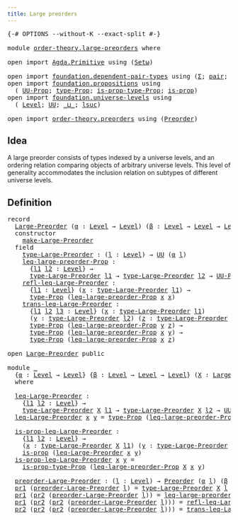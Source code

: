 ```yaml
---
title: Large preorders
---
```


<pre class="Agda"><a id="41" class="Symbol">{-#</a> <a id="45" class="Keyword">OPTIONS</a> <a id="53" class="Pragma">--without-K</a> <a id="65" class="Pragma">--exact-split</a> <a id="79" class="Symbol">#-}</a>

<a id="84" class="Keyword">module</a> <a id="91" href="order-theory.large-preorders.html" class="Module">order-theory.large-preorders</a> <a id="120" class="Keyword">where</a>

<a id="127" class="Keyword">open</a> <a id="132" class="Keyword">import</a> <a id="139" href="Agda.Primitive.html" class="Module">Agda.Primitive</a> <a id="154" class="Keyword">using</a> <a id="160" class="Symbol">(</a><a id="161" href="Agda.Primitive.html#381" class="Primitive">Setω</a><a id="165" class="Symbol">)</a>

<a id="168" class="Keyword">open</a> <a id="173" class="Keyword">import</a> <a id="180" href="foundation.dependent-pair-types.html" class="Module">foundation.dependent-pair-types</a> <a id="212" class="Keyword">using</a> <a id="218" class="Symbol">(</a><a id="219" href="foundation-core.dependent-pair-types.html#502" class="Record">Σ</a><a id="220" class="Symbol">;</a> <a id="222" href="foundation-core.dependent-pair-types.html#575" class="InductiveConstructor">pair</a><a id="226" class="Symbol">;</a> <a id="228" href="foundation-core.dependent-pair-types.html#592" class="Field">pr1</a><a id="231" class="Symbol">;</a> <a id="233" href="foundation-core.dependent-pair-types.html#604" class="Field">pr2</a><a id="236" class="Symbol">)</a>
<a id="238" class="Keyword">open</a> <a id="243" class="Keyword">import</a> <a id="250" href="foundation.propositions.html" class="Module">foundation.propositions</a> <a id="274" class="Keyword">using</a>
  <a id="282" class="Symbol">(</a> <a id="284" href="foundation-core.propositions.html#1380" class="Function">UU-Prop</a><a id="291" class="Symbol">;</a> <a id="293" href="foundation-core.propositions.html#1482" class="Function">type-Prop</a><a id="302" class="Symbol">;</a> <a id="304" href="foundation-core.propositions.html#1549" class="Function">is-prop-type-Prop</a><a id="321" class="Symbol">;</a> <a id="323" href="foundation-core.propositions.html#1295" class="Function">is-prop</a><a id="330" class="Symbol">)</a>
<a id="332" class="Keyword">open</a> <a id="337" class="Keyword">import</a> <a id="344" href="foundation.universe-levels.html" class="Module">foundation.universe-levels</a> <a id="371" class="Keyword">using</a>
  <a id="379" class="Symbol">(</a> <a id="381" href="Agda.Primitive.html#597" class="Postulate">Level</a><a id="386" class="Symbol">;</a> <a id="388" href="foundation-core.universe-levels.html#222" class="Primitive">UU</a><a id="390" class="Symbol">;</a> <a id="392" href="Agda.Primitive.html#810" class="Primitive Operator">_⊔_</a><a id="395" class="Symbol">;</a> <a id="397" href="Agda.Primitive.html#780" class="Primitive">lsuc</a><a id="401" class="Symbol">)</a>

<a id="404" class="Keyword">open</a> <a id="409" class="Keyword">import</a> <a id="416" href="order-theory.preorders.html" class="Module">order-theory.preorders</a> <a id="439" class="Keyword">using</a> <a id="445" class="Symbol">(</a><a id="446" href="order-theory.preorders.html#531" class="Function">Preorder</a><a id="454" class="Symbol">)</a>
</pre>
## Idea

A large preorder consists of types indexed by a universe levels, and an ordering relation comparing objects of arbitrary universe levels. This level of generality accommodates the inclusion relation on subtypes of different universe levels.

## Definition

<pre class="Agda"><a id="735" class="Keyword">record</a>
  <a id="Large-Preorder"></a><a id="744" href="order-theory.large-preorders.html#744" class="Record">Large-Preorder</a> <a id="759" class="Symbol">(</a><a id="760" href="order-theory.large-preorders.html#760" class="Bound">α</a> <a id="762" class="Symbol">:</a> <a id="764" href="Agda.Primitive.html#597" class="Postulate">Level</a> <a id="770" class="Symbol">→</a> <a id="772" href="Agda.Primitive.html#597" class="Postulate">Level</a><a id="777" class="Symbol">)</a> <a id="779" class="Symbol">(</a><a id="780" href="order-theory.large-preorders.html#780" class="Bound">β</a> <a id="782" class="Symbol">:</a> <a id="784" href="Agda.Primitive.html#597" class="Postulate">Level</a> <a id="790" class="Symbol">→</a> <a id="792" href="Agda.Primitive.html#597" class="Postulate">Level</a> <a id="798" class="Symbol">→</a> <a id="800" href="Agda.Primitive.html#597" class="Postulate">Level</a><a id="805" class="Symbol">)</a> <a id="807" class="Symbol">:</a> <a id="809" href="Agda.Primitive.html#381" class="Primitive">Setω</a> <a id="814" class="Keyword">where</a>
  <a id="822" class="Keyword">constructor</a>
    <a id="make-Large-Preorder"></a><a id="838" href="order-theory.large-preorders.html#838" class="InductiveConstructor">make-Large-Preorder</a>
  <a id="860" class="Keyword">field</a>
    <a id="Large-Preorder.type-Large-Preorder"></a><a id="870" href="order-theory.large-preorders.html#870" class="Field">type-Large-Preorder</a> <a id="890" class="Symbol">:</a> <a id="892" class="Symbol">(</a><a id="893" href="order-theory.large-preorders.html#893" class="Bound">l</a> <a id="895" class="Symbol">:</a> <a id="897" href="Agda.Primitive.html#597" class="Postulate">Level</a><a id="902" class="Symbol">)</a> <a id="904" class="Symbol">→</a> <a id="906" href="foundation-core.universe-levels.html#222" class="Primitive">UU</a> <a id="909" class="Symbol">(</a><a id="910" href="order-theory.large-preorders.html#760" class="Bound">α</a> <a id="912" href="order-theory.large-preorders.html#893" class="Bound">l</a><a id="913" class="Symbol">)</a>
    <a id="Large-Preorder.leq-large-preorder-Prop"></a><a id="919" href="order-theory.large-preorders.html#919" class="Field">leq-large-preorder-Prop</a> <a id="943" class="Symbol">:</a>
      <a id="951" class="Symbol">{</a><a id="952" href="order-theory.large-preorders.html#952" class="Bound">l1</a> <a id="955" href="order-theory.large-preorders.html#955" class="Bound">l2</a> <a id="958" class="Symbol">:</a> <a id="960" href="Agda.Primitive.html#597" class="Postulate">Level</a><a id="965" class="Symbol">}</a> <a id="967" class="Symbol">→</a>
      <a id="975" href="order-theory.large-preorders.html#870" class="Field">type-Large-Preorder</a> <a id="995" href="order-theory.large-preorders.html#952" class="Bound">l1</a> <a id="998" class="Symbol">→</a> <a id="1000" href="order-theory.large-preorders.html#870" class="Field">type-Large-Preorder</a> <a id="1020" href="order-theory.large-preorders.html#955" class="Bound">l2</a> <a id="1023" class="Symbol">→</a> <a id="1025" href="foundation-core.propositions.html#1380" class="Function">UU-Prop</a> <a id="1033" class="Symbol">(</a><a id="1034" href="order-theory.large-preorders.html#780" class="Bound">β</a> <a id="1036" href="order-theory.large-preorders.html#952" class="Bound">l1</a> <a id="1039" href="order-theory.large-preorders.html#955" class="Bound">l2</a><a id="1041" class="Symbol">)</a>
    <a id="Large-Preorder.refl-leq-Large-Preorder"></a><a id="1047" href="order-theory.large-preorders.html#1047" class="Field">refl-leq-Large-Preorder</a> <a id="1071" class="Symbol">:</a>
      <a id="1079" class="Symbol">{</a><a id="1080" href="order-theory.large-preorders.html#1080" class="Bound">l1</a> <a id="1083" class="Symbol">:</a> <a id="1085" href="Agda.Primitive.html#597" class="Postulate">Level</a><a id="1090" class="Symbol">}</a> <a id="1092" class="Symbol">(</a><a id="1093" href="order-theory.large-preorders.html#1093" class="Bound">x</a> <a id="1095" class="Symbol">:</a> <a id="1097" href="order-theory.large-preorders.html#870" class="Field">type-Large-Preorder</a> <a id="1117" href="order-theory.large-preorders.html#1080" class="Bound">l1</a><a id="1119" class="Symbol">)</a> <a id="1121" class="Symbol">→</a>
      <a id="1129" href="foundation-core.propositions.html#1482" class="Function">type-Prop</a> <a id="1139" class="Symbol">(</a><a id="1140" href="order-theory.large-preorders.html#919" class="Field">leq-large-preorder-Prop</a> <a id="1164" href="order-theory.large-preorders.html#1093" class="Bound">x</a> <a id="1166" href="order-theory.large-preorders.html#1093" class="Bound">x</a><a id="1167" class="Symbol">)</a>
    <a id="Large-Preorder.trans-leq-Large-Preorder"></a><a id="1173" href="order-theory.large-preorders.html#1173" class="Field">trans-leq-Large-Preorder</a> <a id="1198" class="Symbol">:</a>
      <a id="1206" class="Symbol">{</a><a id="1207" href="order-theory.large-preorders.html#1207" class="Bound">l1</a> <a id="1210" href="order-theory.large-preorders.html#1210" class="Bound">l2</a> <a id="1213" href="order-theory.large-preorders.html#1213" class="Bound">l3</a> <a id="1216" class="Symbol">:</a> <a id="1218" href="Agda.Primitive.html#597" class="Postulate">Level</a><a id="1223" class="Symbol">}</a> <a id="1225" class="Symbol">(</a><a id="1226" href="order-theory.large-preorders.html#1226" class="Bound">x</a> <a id="1228" class="Symbol">:</a> <a id="1230" href="order-theory.large-preorders.html#870" class="Field">type-Large-Preorder</a> <a id="1250" href="order-theory.large-preorders.html#1207" class="Bound">l1</a><a id="1252" class="Symbol">)</a>
      <a id="1260" class="Symbol">(</a><a id="1261" href="order-theory.large-preorders.html#1261" class="Bound">y</a> <a id="1263" class="Symbol">:</a> <a id="1265" href="order-theory.large-preorders.html#870" class="Field">type-Large-Preorder</a> <a id="1285" href="order-theory.large-preorders.html#1210" class="Bound">l2</a><a id="1287" class="Symbol">)</a> <a id="1289" class="Symbol">(</a><a id="1290" href="order-theory.large-preorders.html#1290" class="Bound">z</a> <a id="1292" class="Symbol">:</a> <a id="1294" href="order-theory.large-preorders.html#870" class="Field">type-Large-Preorder</a> <a id="1314" href="order-theory.large-preorders.html#1213" class="Bound">l3</a><a id="1316" class="Symbol">)</a> <a id="1318" class="Symbol">→</a>
      <a id="1326" href="foundation-core.propositions.html#1482" class="Function">type-Prop</a> <a id="1336" class="Symbol">(</a><a id="1337" href="order-theory.large-preorders.html#919" class="Field">leq-large-preorder-Prop</a> <a id="1361" href="order-theory.large-preorders.html#1261" class="Bound">y</a> <a id="1363" href="order-theory.large-preorders.html#1290" class="Bound">z</a><a id="1364" class="Symbol">)</a> <a id="1366" class="Symbol">→</a>
      <a id="1374" href="foundation-core.propositions.html#1482" class="Function">type-Prop</a> <a id="1384" class="Symbol">(</a><a id="1385" href="order-theory.large-preorders.html#919" class="Field">leq-large-preorder-Prop</a> <a id="1409" href="order-theory.large-preorders.html#1226" class="Bound">x</a> <a id="1411" href="order-theory.large-preorders.html#1261" class="Bound">y</a><a id="1412" class="Symbol">)</a> <a id="1414" class="Symbol">→</a>
      <a id="1422" href="foundation-core.propositions.html#1482" class="Function">type-Prop</a> <a id="1432" class="Symbol">(</a><a id="1433" href="order-theory.large-preorders.html#919" class="Field">leq-large-preorder-Prop</a> <a id="1457" href="order-theory.large-preorders.html#1226" class="Bound">x</a> <a id="1459" href="order-theory.large-preorders.html#1290" class="Bound">z</a><a id="1460" class="Symbol">)</a>

<a id="1463" class="Keyword">open</a> <a id="1468" href="order-theory.large-preorders.html#744" class="Module">Large-Preorder</a> <a id="1483" class="Keyword">public</a>

<a id="1491" class="Keyword">module</a> <a id="1498" href="order-theory.large-preorders.html#1498" class="Module">_</a>
  <a id="1502" class="Symbol">{</a><a id="1503" href="order-theory.large-preorders.html#1503" class="Bound">α</a> <a id="1505" class="Symbol">:</a> <a id="1507" href="Agda.Primitive.html#597" class="Postulate">Level</a> <a id="1513" class="Symbol">→</a> <a id="1515" href="Agda.Primitive.html#597" class="Postulate">Level</a><a id="1520" class="Symbol">}</a> <a id="1522" class="Symbol">{</a><a id="1523" href="order-theory.large-preorders.html#1523" class="Bound">β</a> <a id="1525" class="Symbol">:</a> <a id="1527" href="Agda.Primitive.html#597" class="Postulate">Level</a> <a id="1533" class="Symbol">→</a> <a id="1535" href="Agda.Primitive.html#597" class="Postulate">Level</a> <a id="1541" class="Symbol">→</a> <a id="1543" href="Agda.Primitive.html#597" class="Postulate">Level</a><a id="1548" class="Symbol">}</a> <a id="1550" class="Symbol">(</a><a id="1551" href="order-theory.large-preorders.html#1551" class="Bound">X</a> <a id="1553" class="Symbol">:</a> <a id="1555" href="order-theory.large-preorders.html#744" class="Record">Large-Preorder</a> <a id="1570" href="order-theory.large-preorders.html#1503" class="Bound">α</a> <a id="1572" href="order-theory.large-preorders.html#1523" class="Bound">β</a><a id="1573" class="Symbol">)</a>
  <a id="1577" class="Keyword">where</a>

  <a id="1586" href="order-theory.large-preorders.html#1586" class="Function">leq-Large-Preorder</a> <a id="1605" class="Symbol">:</a>
    <a id="1611" class="Symbol">{</a><a id="1612" href="order-theory.large-preorders.html#1612" class="Bound">l1</a> <a id="1615" href="order-theory.large-preorders.html#1615" class="Bound">l2</a> <a id="1618" class="Symbol">:</a> <a id="1620" href="Agda.Primitive.html#597" class="Postulate">Level</a><a id="1625" class="Symbol">}</a> <a id="1627" class="Symbol">→</a>
    <a id="1633" href="order-theory.large-preorders.html#870" class="Field">type-Large-Preorder</a> <a id="1653" href="order-theory.large-preorders.html#1551" class="Bound">X</a> <a id="1655" href="order-theory.large-preorders.html#1612" class="Bound">l1</a> <a id="1658" class="Symbol">→</a> <a id="1660" href="order-theory.large-preorders.html#870" class="Field">type-Large-Preorder</a> <a id="1680" href="order-theory.large-preorders.html#1551" class="Bound">X</a> <a id="1682" href="order-theory.large-preorders.html#1615" class="Bound">l2</a> <a id="1685" class="Symbol">→</a> <a id="1687" href="foundation-core.universe-levels.html#222" class="Primitive">UU</a> <a id="1690" class="Symbol">(</a><a id="1691" href="order-theory.large-preorders.html#1523" class="Bound">β</a> <a id="1693" href="order-theory.large-preorders.html#1612" class="Bound">l1</a> <a id="1696" href="order-theory.large-preorders.html#1615" class="Bound">l2</a><a id="1698" class="Symbol">)</a>
  <a id="1702" href="order-theory.large-preorders.html#1586" class="Function">leq-Large-Preorder</a> <a id="1721" href="order-theory.large-preorders.html#1721" class="Bound">x</a> <a id="1723" href="order-theory.large-preorders.html#1723" class="Bound">y</a> <a id="1725" class="Symbol">=</a> <a id="1727" href="foundation-core.propositions.html#1482" class="Function">type-Prop</a> <a id="1737" class="Symbol">(</a><a id="1738" href="order-theory.large-preorders.html#919" class="Field">leq-large-preorder-Prop</a> <a id="1762" href="order-theory.large-preorders.html#1551" class="Bound">X</a> <a id="1764" href="order-theory.large-preorders.html#1721" class="Bound">x</a> <a id="1766" href="order-theory.large-preorders.html#1723" class="Bound">y</a><a id="1767" class="Symbol">)</a>

  <a id="1772" href="order-theory.large-preorders.html#1772" class="Function">is-prop-leq-Large-Preorder</a> <a id="1799" class="Symbol">:</a>
    <a id="1805" class="Symbol">{</a><a id="1806" href="order-theory.large-preorders.html#1806" class="Bound">l1</a> <a id="1809" href="order-theory.large-preorders.html#1809" class="Bound">l2</a> <a id="1812" class="Symbol">:</a> <a id="1814" href="Agda.Primitive.html#597" class="Postulate">Level</a><a id="1819" class="Symbol">}</a> <a id="1821" class="Symbol">→</a>
    <a id="1827" class="Symbol">(</a><a id="1828" href="order-theory.large-preorders.html#1828" class="Bound">x</a> <a id="1830" class="Symbol">:</a> <a id="1832" href="order-theory.large-preorders.html#870" class="Field">type-Large-Preorder</a> <a id="1852" href="order-theory.large-preorders.html#1551" class="Bound">X</a> <a id="1854" href="order-theory.large-preorders.html#1806" class="Bound">l1</a><a id="1856" class="Symbol">)</a> <a id="1858" class="Symbol">(</a><a id="1859" href="order-theory.large-preorders.html#1859" class="Bound">y</a> <a id="1861" class="Symbol">:</a> <a id="1863" href="order-theory.large-preorders.html#870" class="Field">type-Large-Preorder</a> <a id="1883" href="order-theory.large-preorders.html#1551" class="Bound">X</a> <a id="1885" href="order-theory.large-preorders.html#1809" class="Bound">l2</a><a id="1887" class="Symbol">)</a> <a id="1889" class="Symbol">→</a>
    <a id="1895" href="foundation-core.propositions.html#1295" class="Function">is-prop</a> <a id="1903" class="Symbol">(</a><a id="1904" href="order-theory.large-preorders.html#1586" class="Function">leq-Large-Preorder</a> <a id="1923" href="order-theory.large-preorders.html#1828" class="Bound">x</a> <a id="1925" href="order-theory.large-preorders.html#1859" class="Bound">y</a><a id="1926" class="Symbol">)</a>
  <a id="1930" href="order-theory.large-preorders.html#1772" class="Function">is-prop-leq-Large-Preorder</a> <a id="1957" href="order-theory.large-preorders.html#1957" class="Bound">x</a> <a id="1959" href="order-theory.large-preorders.html#1959" class="Bound">y</a> <a id="1961" class="Symbol">=</a>
    <a id="1967" href="foundation-core.propositions.html#1549" class="Function">is-prop-type-Prop</a> <a id="1985" class="Symbol">(</a><a id="1986" href="order-theory.large-preorders.html#919" class="Field">leq-large-preorder-Prop</a> <a id="2010" href="order-theory.large-preorders.html#1551" class="Bound">X</a> <a id="2012" href="order-theory.large-preorders.html#1957" class="Bound">x</a> <a id="2014" href="order-theory.large-preorders.html#1959" class="Bound">y</a><a id="2015" class="Symbol">)</a>

  <a id="2020" href="order-theory.large-preorders.html#2020" class="Function">preorder-Large-Preorder</a> <a id="2044" class="Symbol">:</a> <a id="2046" class="Symbol">(</a><a id="2047" href="order-theory.large-preorders.html#2047" class="Bound">l</a> <a id="2049" class="Symbol">:</a> <a id="2051" href="Agda.Primitive.html#597" class="Postulate">Level</a><a id="2056" class="Symbol">)</a> <a id="2058" class="Symbol">→</a> <a id="2060" href="order-theory.preorders.html#531" class="Function">Preorder</a> <a id="2069" class="Symbol">(</a><a id="2070" href="order-theory.large-preorders.html#1503" class="Bound">α</a> <a id="2072" href="order-theory.large-preorders.html#2047" class="Bound">l</a><a id="2073" class="Symbol">)</a> <a id="2075" class="Symbol">(</a><a id="2076" href="order-theory.large-preorders.html#1523" class="Bound">β</a> <a id="2078" href="order-theory.large-preorders.html#2047" class="Bound">l</a> <a id="2080" href="order-theory.large-preorders.html#2047" class="Bound">l</a><a id="2081" class="Symbol">)</a>
  <a id="2085" href="foundation-core.dependent-pair-types.html#592" class="Field">pr1</a> <a id="2089" class="Symbol">(</a><a id="2090" href="order-theory.large-preorders.html#2020" class="Function">preorder-Large-Preorder</a> <a id="2114" href="order-theory.large-preorders.html#2114" class="Bound">l</a><a id="2115" class="Symbol">)</a> <a id="2117" class="Symbol">=</a> <a id="2119" href="order-theory.large-preorders.html#870" class="Field">type-Large-Preorder</a> <a id="2139" href="order-theory.large-preorders.html#1551" class="Bound">X</a> <a id="2141" href="order-theory.large-preorders.html#2114" class="Bound">l</a>
  <a id="2145" href="foundation-core.dependent-pair-types.html#592" class="Field">pr1</a> <a id="2149" class="Symbol">(</a><a id="2150" href="foundation-core.dependent-pair-types.html#604" class="Field">pr2</a> <a id="2154" class="Symbol">(</a><a id="2155" href="order-theory.large-preorders.html#2020" class="Function">preorder-Large-Preorder</a> <a id="2179" href="order-theory.large-preorders.html#2179" class="Bound">l</a><a id="2180" class="Symbol">))</a> <a id="2183" class="Symbol">=</a> <a id="2185" href="order-theory.large-preorders.html#919" class="Field">leq-large-preorder-Prop</a> <a id="2209" href="order-theory.large-preorders.html#1551" class="Bound">X</a>
  <a id="2213" href="foundation-core.dependent-pair-types.html#592" class="Field">pr1</a> <a id="2217" class="Symbol">(</a><a id="2218" href="foundation-core.dependent-pair-types.html#604" class="Field">pr2</a> <a id="2222" class="Symbol">(</a><a id="2223" href="foundation-core.dependent-pair-types.html#604" class="Field">pr2</a> <a id="2227" class="Symbol">(</a><a id="2228" href="order-theory.large-preorders.html#2020" class="Function">preorder-Large-Preorder</a> <a id="2252" href="order-theory.large-preorders.html#2252" class="Bound">l</a><a id="2253" class="Symbol">)))</a> <a id="2257" class="Symbol">=</a> <a id="2259" href="order-theory.large-preorders.html#1047" class="Field">refl-leq-Large-Preorder</a> <a id="2283" href="order-theory.large-preorders.html#1551" class="Bound">X</a>
  <a id="2287" href="foundation-core.dependent-pair-types.html#604" class="Field">pr2</a> <a id="2291" class="Symbol">(</a><a id="2292" href="foundation-core.dependent-pair-types.html#604" class="Field">pr2</a> <a id="2296" class="Symbol">(</a><a id="2297" href="foundation-core.dependent-pair-types.html#604" class="Field">pr2</a> <a id="2301" class="Symbol">(</a><a id="2302" href="order-theory.large-preorders.html#2020" class="Function">preorder-Large-Preorder</a> <a id="2326" href="order-theory.large-preorders.html#2326" class="Bound">l</a><a id="2327" class="Symbol">)))</a> <a id="2331" class="Symbol">=</a> <a id="2333" href="order-theory.large-preorders.html#1173" class="Field">trans-leq-Large-Preorder</a> <a id="2358" href="order-theory.large-preorders.html#1551" class="Bound">X</a>
</pre>